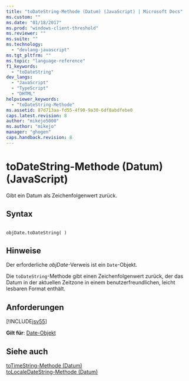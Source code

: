 ```yaml
---
title: "toDateString-Methode (Datum) (JavaScript) | Microsoft Docs"
ms.custom: ""
ms.date: "01/18/2017"
ms.prod: "windows-client-threshold"
ms.reviewer: ""
ms.suite: ""
ms.technology: 
  - "devlang-javascript"
ms.tgt_pltfrm: ""
ms.topic: "language-reference"
f1_keywords: 
  - "toDateString"
dev_langs: 
  - "JavaScript"
  - "TypeScript"
  - "DHTML"
helpviewer_keywords: 
  - "toDateString-Methode"
ms.assetid: 87d713aa-fd55-4f90-9a30-6df8abdfebe0
caps.latest.revision: 8
author: "mikejo5000"
ms.author: "mikejo"
manager: "ghogen"
caps.handback.revision: 8
---
```

# toDateString-Methode (Datum) (JavaScript)
Gibt ein Datum als Zeichenfolgenwert zurück.  
  
## Syntax  
  
```  
  
objDate.toDateString( )  
```  
  
## Hinweise  
 Der erforderliche *objDate*\-Verweis ist ein `Date`\-Objekt.  
  
 Die `toDateString`\-Methode gibt einen Zeichenfolgenwert zurück, der das Datum in der aktuellen Zeitzone in einem benutzerfreundlichen, leicht lesbaren Format enthält.  
  
## Anforderungen  
 [!INCLUDE[jsv55](../../includes/jsv55-md.md)]  
  
 **Gilt für**: [Date\-Objekt](../../javascript/reference/date-object-javascript.md)  
  
## Siehe auch  
 [toTimeString\-Methode \(Datum\)](../../javascript/reference/totimestring-method-date-javascript.md)   
 [toLocaleDateString\-Methode \(Datum\)](../../javascript/reference/tolocaledatestring-method-date-javascript.md)